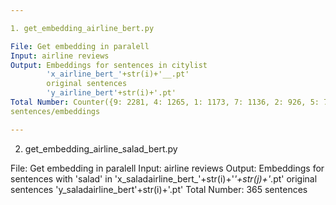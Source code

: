 ```yaml
---

1. get_embedding_airline_bert.py 

File: Get embedding in paralell
Input: airline reviews
Output: Embeddings for sentences in citylist 
        'x_airline_bert_'+str(i)+'__.pt'
        original sentences
        'y_airline_bert'+str(i)+'.pt'
Total Number: Counter({9: 2281, 4: 1265, 1: 1173, 7: 1136, 2: 926, 5: 750, 3: 608, 8: 596})   8735 728
sentences/embeddings

--- 
```


2. get_embedding_airline_salad_bert.py

File: Get embedding in paralell
Input: airline reviews
Output: Embeddings for sentences with 'salad' in 
        'x_saladairline_bert_'+str(i)+'_'+str(j)+'_.pt'
        original sentences
        'y_saladairline_bert'+str(i)+'.pt'
Total Number: 365 sentences
